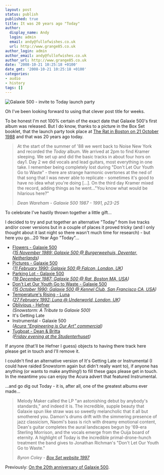 ```yaml
---
layout: post
status: publish
published: true
title: It was 20 years ago "Today"
author:
  display_name: Andy
  login: admin
  email: andy@fullofwishes.co.uk
  url: http://www.grange85.co.uk
author_login: admin
author_email: andy@fullofwishes.co.uk
author_url: http://www.grange85.co.uk
date: '2008-10-21 10:25:18 +0100'
date_gmt: '2008-10-21 10:25:18 +0100'
categories:
- audio
- history
tags: []
---
```

<div class="imagebox-a"><img src="https://www.fullofwishes.co.uk/wp/wp-content/uploads/2008/10/19881021_galaxie500.jpg" alt="Galaxie 500 - invite to Today launch party" title="Galaxie 500 - invite to Today launch party" class="alignnone size-full wp-image-872" /></div>
<p>Oh I've been looking forward to using that clever post title for weeks.</p>
<p>To be honest I'm not 100% certain of the exact date that Galaxie 500's first album was released. But I do know, thanks to a picture in the Box Set booklet, that the launch party took place at <a href="/database/show/1988-10-21-galaxie-500-rat-boston-ma-usa/">The Rat in Boston on 21 October 1988</a> and that was 20 years ago today.</p>
<blockquote><p>At the start of the summer of '88 we went back to Noise New York and recorded the <em>Today</em> album. We arrived at 2pm to find Kramer sleeping. We set up and did the basic tracks in about four hors on day1. Day 2 we did vocals and lead guitars, most everything in one take. I remember being completely lost during "Don't Let Our Youth Go to Waste" - there are strange harmonic overtones at the ned of that song that I was never able to replicate - sometimes it's good to have no idea what you're doing [...]. On the third day Kramer mixed the record, adding things as he went..."You know what would be hilarious here?"</p>
<p><em>Dean Wareham - Galaxie 500 1987 - 1991, p23-25</em></p></blockquote>
<p>To celebrate I've hastily thrown together a little gift...</p>
<p><a id="more"></a><a id="more-866"></a></p>
<p>I decided to try and put together an alternative "Today" from live tracks and/or cover versions but in a couple of places it proved tricky (and I only thought about it last night so there wasn't much time for research) - but here you go...20 Year Ago "Today"...</p>
<ul>
<li><a href="http://www.box.net/shared/cs56requ5v">Flowers - Galaxie 500</a> <br/><em>(<a href="/database/show/1989-11-15-galaxie-500-burgerweehuis-deventer-netherlands/">15 November 1989: Galaxie 500 @ Burgerweehuis, Deventer, Netherlands</a>)</em></li>
<li><a href="http://www.box.net/shared/oe7za45rdm">Pictures - Galaxie 500</a> <br/><em>(<a href="/database/show/1990-02-11-galaxie-500-falcon-london-uk/">11 February 1990: Galaxie 500 @ Falcon, London, UK</a>)</em></li>
<li><a href="http://www.box.net/shared/hmfp9lvd7s">Parking Lot - Galaxie 500</a> <br/><em>(<a href="/database/show/1988-12-16-galaxie-500-rat-boston-ma-usa-2/">19 December 1987: Galaxie 500 @ Rat, Boston MA, USA</a>)</em></li>
<li><a href="http://www.box.net/shared/k6tduybg8x">Don't Let Our Youth Go to Waste -  Galaxie 500</a> <br/><em>(<a href="/database/show/1990-10-15-galaxie-500-kennel-club-san-francisco-ca-usa/">15 October 1990: Galaxie 500 @ Kennel Club, San Francisco CA, USA</a>)</em></li>
<li><a href="http://www.box.net/shared/6c2p7xlhau">Temperature's Rising - Luna</a> <br/><em>(<a href="/database/show/1992-02-27-luna-underworld-london-uk/">27 February 1992: Luna @ Underworld, London, UK</a>)</em></li>
<li><a href="http://www.box.net/shared/hqj4yy30a4">Oblivious - Hefner</a> <br/><em>(<span class="removed_link" title="https://db.fullofwishes.co.uk/discography/album/145/">Snowstorm: A Tribute to Galaxie 500</span>)</em></li>
<li>It's Getting Late</li>
<li>Instrumental - Galaxie 500 <br/><em>(<a href="http://uk.youtube.com/watch?v=naPtNSN5r-o">Acura "Engineering is Our Art" commercial</a>)</em></li>
<li><a href="http://www.box.net/shared/08tkuo1ud9">Tugboat - Dean & Britta</a> <br/><em>(<a href="/database/show/2007-11-23-dean-britta-studenterhuset-copenhagen-denmark/">Friday evening at the Studenterhuset</a>)</em></li>
</ul>
<p>If anyone (that'll be Hefner I guess) objects to having there track here please get in touch and I'll remove it.</p>
<p>I couldn't find an alternative version of It's Getting Late or Instrumental (I could have raided <span class="removed_link" title="https://db.fullofwishes.co.uk/discography/album/145/">Snowstorm</span> again but didn't really want to), if anyone has anything (or wants to make anything!) to fill these gaps please get in touch. In the meantime you can enjoy the Acura advert that featured Instrumental.</p>
<p><figure class="caption "><figcaption class="caption-text"></figcaption></figure></p>
<p>...and go dig out Today - it is, after all, one of the greatest albums ever made...</p>
<blockquote><p>Melody Maker called the LP "an astonishing debut by anybody's standards," and indeed it is. The incredible, supple beauty that Galaxie spun like straw was so sweetly melancholic that it all but smothered you. Damon's drums drift with the simmering presence of jazz classicism, Naomi's bass is rich with dreamy emotional content, Dean's guitar completes the aural landscapes begun by '69-era Sterling Morrison, and the vocals emerge from the Ouija board of eternity. A highlight of Today is the incredible primal-drone-hunch treatment the band gives to Jonathan Richman's "Don't Let Our Youth Go to Waste."</p>
<p><em>Byron Coley - <a href="https://static.fullofwishes.co.uk/galaxie500box/pr2.html">Box Set website 1997</a></em></p>
</blockquote>
<p>Previously: <a href="/2007/08/28/on-the-20th-anniversary-of-galaxie-500/">On the 20th anniversary of Galaxie 500</a>.</p>
